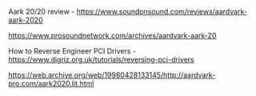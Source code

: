 Aark 20/20 review - https://www.soundonsound.com/reviews/aardvark-aark-2020

https://www.prosoundnetwork.com/archives/aardvark-aark-20

How to Reverse Engineer PCI Drivers - https://www.digriz.org.uk/tutorials/reversing-pci-drivers

https://web.archive.org/web/19980428133145/http://aardvark-pro.com/aark2020.lit.html

